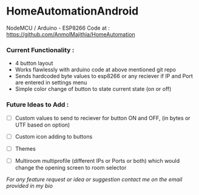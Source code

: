 # HomeAutomationAndroid

NodeMCU / Arduino - ESP8266 Code at : https://github.com/AnmolMajithia/HomeAutomation

### Current Functionality :
- 4 button layout
- Works flawlessly with arduino code at above mentioned git repo
- Sends hardcoded byte values to esp8266 or any reciever if IP and Port are entered in settings menu
- Simple color change of button to state current state (on or off)


### Future Ideas to Add :
- [ ] Custom values to send to reciever for button ON and OFF, (in bytes or UTF based on option)
- [ ] Custom icon adding to buttons
- [ ] Themes
- [ ] Multiroom multiprofile (different IPs or Ports or both) which would change the opening screen to room selector


*For any feature request or idea or suggestion contact me on the email provided in my bio*
